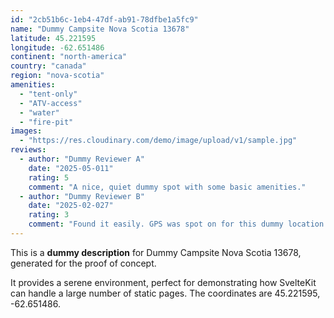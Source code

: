 ```yaml
---
id: "2cb51b6c-1eb4-47df-ab91-78dfbe1a5fc9"
name: "Dummy Campsite Nova Scotia 13678"
latitude: 45.221595
longitude: -62.651486
continent: "north-america"
country: "canada"
region: "nova-scotia"
amenities:
  - "tent-only"
  - "ATV-access"
  - "water"
  - "fire-pit"
images:
  - "https://res.cloudinary.com/demo/image/upload/v1/sample.jpg"
reviews:
  - author: "Dummy Reviewer A"
    date: "2025-05-011"
    rating: 5
    comment: "A nice, quiet dummy spot with some basic amenities."
  - author: "Dummy Reviewer B"
    date: "2025-02-027"
    rating: 3
    comment: "Found it easily. GPS was spot on for this dummy location."
---
```


This is a **dummy description** for Dummy Campsite Nova Scotia 13678, generated for the proof of concept.

It provides a serene environment, perfect for demonstrating how SvelteKit can handle a large number of static pages. The coordinates are 45.221595, -62.651486.

